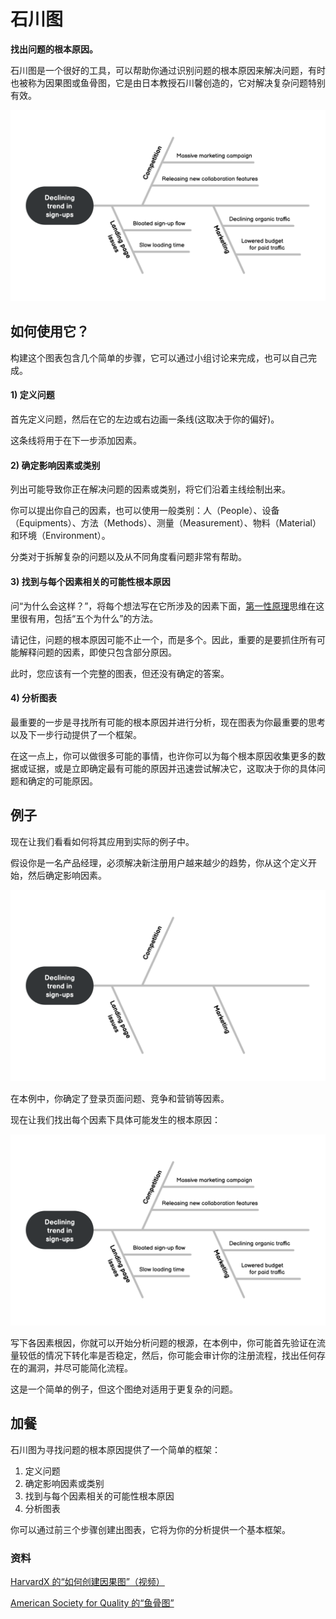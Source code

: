 # 石川图

**找出问题的根本原因。**

石川图是一个很好的工具，可以帮助你通过识别问题的根本原因来解决问题，有时也被称为因果图或鱼骨图，它是由日本教授石川馨创造的，它对解决复杂问题特别有效。

![Example of an Ishikawa diagram](./images/ishikawa_diagram_1.png)

如何使用它？
-------------

构建这个图表包含几个简单的步骤，它可以通过小组讨论来完成，也可以自己完成。

#### 1) 定义问题

首先定义问题，然后在它的左边或右边画一条线(这取决于你的偏好)。

这条线将用于在下一步添加因素。

#### 2) 确定影响因素或类别

列出可能导致你正在解决问题的因素或类别，将它们沿着主线绘制出来。

你可以提出你自己的因素，也可以使用一般类别：人（People）、设备（Equipments）、方法（Methods）、测量（Measurement）、物料（Material）和环境（Environment）。

分类对于拆解复杂的问题以及从不同角度看问题非常有帮助。

#### 3) 找到与每个因素相关的可能性根本原因

问“为什么会这样？”，将每个想法写在它所涉及的因素下面，[第一性原理](./first_principles.md)思维在这里很有用，包括“五个为什么”的方法。

请记住，问题的根本原因可能不止一个，而是多个。因此，重要的是要抓住所有可能解释问题的因素，即使只包含部分原因。

此时，您应该有一个完整的图表，但还没有确定的答案。

#### 4) 分析图表

最重要的一步是寻找所有可能的根本原因并进行分析，现在图表为你最重要的思考以及下一步行动提供了一个框架。

在这一点上，你可以做很多可能的事情，也许你可以为每个根本原因收集更多的数据或证据，或是立即确定最有可能的原因并迅速尝试解决它，这取决于你的具体问题和确定的可能原因。

例子
-------

现在让我们看看如何将其应用到实际的例子中。

假设你是一名产品经理，必须解决新注册用户越来越少的趋势，你从这个定义开始，然后确定影响因素。

![Ishikawa diagram with capture contributing factors](./images/ishikawa_diagram_2.png)

在本例中，你确定了登录页面问题、竞争和营销等因素。

现在让我们找出每个因素下具体可能发生的根本原因：

![Example of an Ishikawa diagram](./images/ishikawa_diagram_3.png)

写下各因素根因，你就可以开始分析问题的根源，在本例中，你可能首先验证在流量较低的情况下转化率是否稳定，然后，你可能会审计你的注册流程，找出任何存在的漏洞，并尽可能简化流程。

这是一个简单的例子，但这个图绝对适用于更复杂的问题。

加餐
--------

石川图为寻找问题的根本原因提供了一个简单的框架：

1.  定义问题
2.  确定影响因素或类别
3.  找到与每个因素相关的可能性根本原因
4.  分析图表

你可以通过前三个步骤创建出图表，它将为你的分析提供一个基本框架。

### 资料

[HarvardX 的“如何创建因果图”（视频）](https://youtu.be/mLvizyDFLQ4)

[American Society for Quality 的“鱼骨图”](https://asq.org/quality-resources/fishbone)